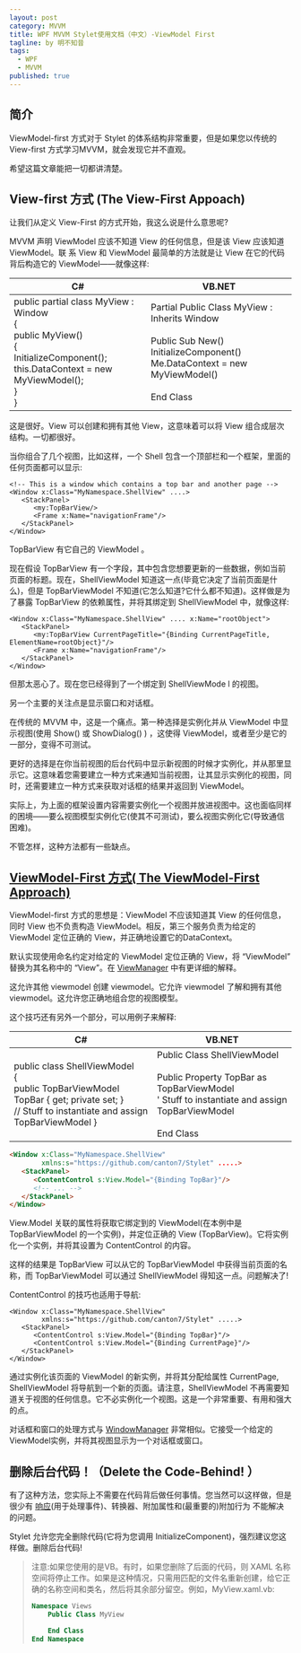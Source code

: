```yaml
---
layout: post
category: MVVM
title: WPF MVVM Stylet使用文档（中文）-ViewModel First
tagline: by 明不知昔
tags: 
  - WPF
  - MVVM
published: true
---
```


## 简介

ViewModel-first 方式对于 Stylet 的体系结构非常重要，但是如果您以传统的 View-first 方式学习MVVM，就会发现它并不直观。

<!--more-->

希望这篇文章能把一切都讲清楚。

## View-first 方式 (The View-First Appoach)

让我们从定义 View-First 的方式开始，我这么说是什么意思呢?

MVVM 声明 ViewModel 应该不知道 View 的任何信息，但是该 View 应该知道 ViewModel。联 系 View 和 ViewModel 最简单的方法就是让 View 在它的代码背后构造它的 ViewModel——就像这样:

|                              C#                              | VB.NET |
|----|----|
| public partial class MyView : Window <br>{<br>    public MyView()<br>    {<br>        InitializeComponent();<br>         this.DataContext = new MyViewModel();<br>    } <br>} |Partial Public Class MyView : Inherits Window<br><br>     Public Sub New()<br>     InitializeComponent()<br>       Me.DataContext = new MyViewModel()<br><br>   End Class|

这是很好。View 可以创建和拥有其他 View，这意味着可以将 View 组合成层次结构。一切都很好。

当你组合了几个视图，比如这样，一个 Shell 包含一个顶部栏和一个框架，里面的任何页面都可以显示:

```
<!-- This is a window which contains a top bar and another page -->
<Window x:Class="MyNamespace.ShellView" ....>
   <StackPanel>
      <my:TopBarView/>
      <Frame x:Name="navigationFrame"/>
   </StackPanel>
</Window>
```

TopBarView 有它自己的 ViewModel 。

现在假设 TopBarView 有一个字段，其中包含您想要更新的一些数据，例如当前页面的标题。现在，ShellViewModel 知道这一点(毕竟它决定了当前页面是什么)，但是 TopBarViewModel 不知道(它怎么知道?它什么都不知道)。这样做是为了暴露 TopBarView 的依赖属性，并将其绑定到 ShellViewModel 中，就像这样:

```
<Window x:Class="MyNamespace.ShellView" .... x:Name="rootObject">
   <StackPanel>
      <my:TopBarView CurrentPageTitle="{Binding CurrentPageTitle, ElementName=rootObject}"/>
      <Frame x:Name="navigationFrame"/>
   </StackPanel>
</Window>
```

但那太恶心了。现在您已经得到了一个绑定到 ShellViewMode l 的视图。

另一个主要的关注点是显示窗口和对话框。

在传统的 MVVM 中，这是一个痛点。第一种选择是实例化并从 ViewModel 中显示视图(使用 Show() 或 ShowDialog() ) ，这使得 ViewModel，或者至少是它的一部分，变得不可测试。

更好的选择是在你当前视图的后台代码中显示新视图的时候才实例化，并从那里显示它。这意味着您需要建立一种方式来通知当前视图，让其显示实例化的视图，同时，还需要建立一种方式来获取对话框的结果并返回到 ViewModel。

实际上，为上面的框架设置内容需要实例化一个视图并放进视图中。这也面临同样的困境——要么视图模型实例化它(使其不可测试)，要么视图实例化它(导致通信困难)。

不管怎样，这种方法都有一些缺点。



## [ViewModel-First 方式( The ViewModel-First Approach)]()

ViewModel-first 方式的思想是：ViewModel 不应该知道其 View 的任何信息，同时 View 也不负责构造 ViewModel。相反，第三个服务负责为给定的 ViewModel 定位正确的 View，并正确地设置它的DataContext。

默认实现使用命名约定对给定的 ViewModel 定位正确的 View，将 “ViewModel” 替换为其名称中的 “View”。在 [ViewManager]() 中有更详细的解释。

这允许其他 viewmodel 创建 viewmodel。它允许 viewmodel 了解和拥有其他 viewmodel。这允许您正确地组合您的视图模型。

这个技巧还有另外一个部分，可以用例子来解释:

| C#                                                           | VB.NET                                                       |
| ------------------------------------------------------------ | ------------------------------------------------------------ |
| public class ShellViewModel<br> {<br>    public TopBarViewModel TopBar { get; private set; }<br>    // Stuff to instantiate and assign TopBarViewModel } | Public Class ShellViewModel<br><br>     Public Property TopBar as TopBarViewModel<br>   ' Stuff to instantiate and assign TopBarViewModel<br><br> End Class |

```html
<Window x:Class="MyNamespace.ShellView"
        xmlns:s="https://github.com/canton7/Stylet" .....>
   <StackPanel>
      <ContentControl s:View.Model="{Binding TopBar}"/>
      <!-- ... -->
   </StackPanel>
</Window>
```

View.Model 关联的属性将获取它绑定到的 ViewModel(在本例中是 TopBarViewModel 的一个实例)，并定位正确的 View (TopBarView)。它将实例化一个实例，并将其设置为 ContentControl 的内容。

这样的结果是 TopBarView 可以从它的 TopBarViewModel 中获得当前页面的名称，而 TopBarViewModel 可以通过 ShellViewModel 得知这一点。问题解决了!

ContentControl 的技巧也适用于导航:

```
<Window x:Class="MyNamespace.ShellView"
        xmlns:s="https://github.com/canton7/Stylet" .....>
   <StackPanel>
      <ContentControl s:View.Model="{Binding TopBar}"/>
      <ContentControl s:View.Model="{Binding CurrentPage}"/>
   </StackPanel>
</Window>
```

通过实例化该页面的 ViewModel 的新实例，并将其分配给属性 CurrentPage, ShellViewModel 将导航到一个新的页面。请注意，ShellViewModel 不再需要知道关于视图的任何信息。它不必实例化一个视图。这是一个非常重要、有用和强大的点。

对话框和窗口的处理方式与 [WindowManager]() 非常相似。它接受一个给定的ViewModel实例，并将其视图显示为一个对话框或窗口。

## 删除后台代码！（Delete the Code-Behind! ）

有了这种方法，您实际上不需要在代码背后做任何事情。您当然可以这样做，但是很少有 [响应]()(用于处理事件)、转换器、附加属性和(最重要的)附加行为 不能解决的问题。

Stylet 允许您完全删除代码(它将为您调用 InitializeComponent)，强烈建议您这样做。删除后台代码!

> 注意:如果您使用的是VB。有时，如果您删除了后面的代码，则 XAML 名称空间将停止工作。如果是这种情况，只需用匹配的文件名重新创建，给它正确的名称空间和类名，然后将其余部分留空。例如，MyView.xaml.vb:
>
> ```vb
> Namespace Views
>     Public Class MyView
> 
>     End Class
> End Namespace
> ```